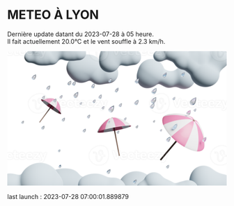 # METEO À LYON

Dernière update datant du 2023-07-28 à 05 heure.  
Il fait actuellement 20.0°C et le vent souffle à 2.3 km/h.      

![](./.github/rain.png)

last launch : 2023-07-28 07:00:01.889879
